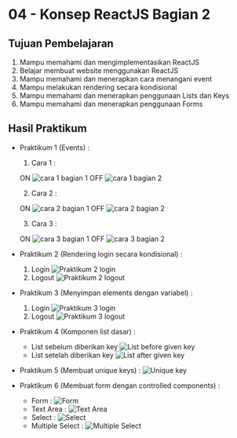 # 04 - Konsep ReactJS Bagian 2

## Tujuan Pembelajaran

1. Mampu memahami dan mengimplementasikan ReactJS
2. Belajar membuat website menggunakan ReactJS
3. Mampu memahami dan menerapkan cara menangani event
4. Mampu melakukan rendering secara kondisional
5. Mampu memahami dan menerapkan penggunaan Lists dan Keys
6. Mampu memahami dan menerapkan penggunaan Forms


## Hasil Praktikum


* Praktikum 1 (Events) :
    1. Cara 1 :
    
    ON
    ![cara 1 bagian 1](img/praktikum1-cara1-1.png) 
    OFF
    ![cara 1 bagian 2](img/praktikum1-cara1-2.png) 

    2. Cara 2 :
    
    ON
    ![cara 2 bagian 1](img/praktikum1-cara2-1.png) 
    OFF
    ![cara 2 bagian 2](img/praktikum1-cara2-2.png) 
    
    3. Cara 3 :
    
    ON
    ![cara 3 bagian 1](img/praktikum1-cara3-1.png) 
    OFF
    ![cara 3 bagian 2](img/praktikum1-cara3-2.png) 
    

* Praktikum 2 (Rendering login secara kondisional) :
    1. Login
        ![Praktikum 2 login](img/praktikum2-login-condition.png)
    2. Logout
        ![Praktikum 2 logout](img/praktikum2-logout-condition.png)

* Praktikum 3 (Menyimpan elements dengan variabel) :
    1. Login
        ![Praktikum 3 login](img/praktikum3-login-button.png)
    2. Logout
        ![Praktikum 3 logout](img/praktikum3-logout-button.png)

* Praktikum 4 (Komponen list dasar) :
    - List sebelum diberikan key
        ![List before given key](img/list-before-given-key.png)
    - List setelah diberikan key
        ![List after given key](img/list-after-given-key.png)

* Praktikum 5 (Membuat unique keys) :
![Unique key](img/unique-key.png) 

* Praktikum 6 (Membuat form dengan controlled components) :
    - Form :
    ![Form](img/form.png) 
    - Text Area :
    ![Text Area](img/text-area.png) 
    - Select :
    ![Select](img/select.png) 
    - Multiple Select :
    ![Multiple Select](img/multiple-select.png) 
